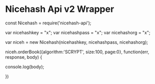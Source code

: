 # Nicehash Api v2 Wrapper

const Nicehash 	= require('nicehash-api');

var nicehashkey = "x";
var nicehashpass = "x";
var nicehashorg = "x";

var niceh = new Nicehash(nicehashkey, nicehashpass, nicehashorg);

niceh.orderBook({algorithm:'SCRYPT', size:100, page:0}, function(err, response, body) {

  console.log(body);

})
